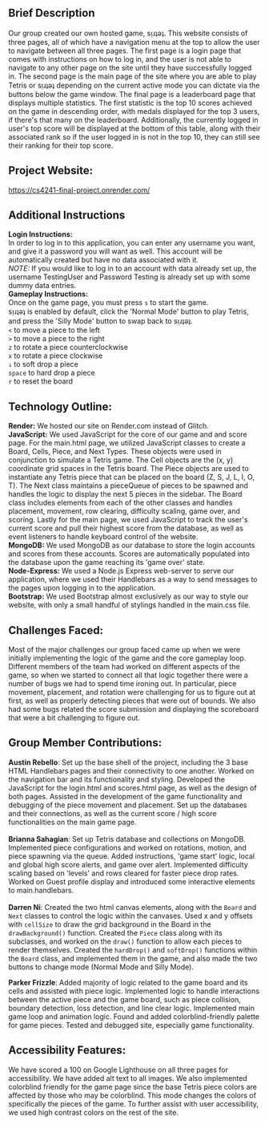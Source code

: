 ## Brief Description

Our group created our own hosted game, sᴉɹʇǝʇ. This website consists of three pages, all of which have a navigation menu at the top to allow the user to navigate between all three pages. The first page is a login page that comes with instructions on how to log in, and the user is not able to navigate to any other page on the site until they have successfully logged in. The second page is the main page of the site where you are able to play Tetris or sᴉɹʇǝʇ depending on the current active mode you can dictate via the buttons below the game window. The final page is a leaderboard page that displays multiple statistics. The first statistic is the top 10 scores achieved on the game in descending order, with medals displayed for the top 3 users, if there's that many on the leaderboard. Additionally, the currently logged in user's top score will be displayed at the bottom of this table, along with their associated rank so if the user logged in is not in the top 10, they can still see their ranking for their top score.

## Project Website:

https://cs4241-final-project.onrender.com/

## Additional Instructions

**Login Instructions:**\
In order to log in to this application, you can enter any username you want, and give it a password you will want as well. This account will be automatically created but have no data associated with it.\
_NOTE:_ If you would like to log in to an account with data already set up, the username TestingUser and Password Testing is already set up with some dummy data entries.\
**Gameplay Instructions:**\
Once on the game page, you must press `s` to start the game.\
sᴉɹʇǝʇ is enabled by default, click the 'Normal Mode' button to play Tetris, and press the 'Silly Mode' button to swap back to sᴉɹʇǝʇ.\
`<` to move a piece to the left\
`>` to move a piece to the right\
`z` to rotate a piece counterclockwise\
`x` to rotate a piece clockwise\
`↓` to soft drop a piece\
`space` to hard drop a piece\
`r` to reset the board

## Technology Outline:

**Render:** We hosted our site on Render.com instead of Glitch.\
**JavaScript:** We used JavaScript for the core of our game and and score page. For the main.html page, we utilized JavaScript classes to create a Board, Cells, Piece, and Next Types. These objects were used in conjunction to simulate a Tetris game. The Cell objects are the (x, y) coordinate grid spaces in the Tetris board. The Piece objects are used to instantiate any Tetris piece that can be placed on the board (Z, S, J, L, I, O, T). The Next class maintains a pieceQueue of pieces to be spawned and handles the logic to display the next 5 pieces in the sidebar. The Board class includes elements from each of the other classes and handles placement, movement, row clearing, difficulty scaling, game over, and scoring. Lastly for the main page, we used JavaScript to track the user's current score and pull their highest score from the database, as well as event listeners to handle keyboard control of the website.\
**MongoDB:** We used MongoDB as our database to store the login accounts and scores from these accounts. Scores are automatically populated into the database upon the game reaching its 'game over' state.\
**Node-Express:** We used a Node.js Express web-server to serve our application, where we used their Handlebars as a way to send messages to the pages upon logging in to the application.\
**Bootstrap:** We used Bootstrap almost exclusively as our way to style our website, with only a small handful of stylings handled in the main.css file.

## Challenges Faced:

Most of the major challenges our group faced came up when we were initially implementing the logic of the game and the core gameplay loop. Different members of the team had worked on different aspects of the game, so when we started to connect all that logic together there were a number of bugs we had to spend time ironing out. In particular, piece movement, placement, and rotation were challenging for us to figure out at first, as well as properly detecting pieces that were out of bounds. We also had some bugs related the score submission and displaying the scoreboard that were a bit challenging to figure out.

## Group Member Contributions:

**Austin Rebello**: Set up the base shell of the project, including the 3 base HTML Handlebars pages and their connectivity to one another. Worked on the navigation bar and its functionality and styling. Developed the JavaScript for the login.html and scores.html page, as well as the design of both pages. Assisted in the development of the game functionality and debugging of the piece movement and placement. Set up the databases and their connections, as well as the current score / high score functionalities on the main game page.<br><br>
**Brianna Sahagian**: Set up Tetris database and collections on MongoDB. Implemented piece configurations and worked on rotations, motion, and piece spawning via the queue. Added instructions, 'game start' logic, local and global high score alerts, and game over alert. Implemented difficulty scaling based on 'levels' and rows cleared for faster piece drop rates. Worked on Guest profile display and introduced some interactive elements to main.handlebars.<br><br>
**Darren Ni**: Created the two html canvas elements, along with the `Board` and `Next` classes to control the logic within the canvases. Used x and y offsets with `cellSize` to draw the grid background in the Board in the `drawBackground()` function. Created the `Piece` class along with its subclasses, and worked on the `draw()` function to allow each pieces to render themselves. Created the `hardDrop()` and `softDrop()` functions within the `Board` class, and implemented them in the game, and also made the two buttons to change mode (Normal Mode and Silly Mode).



**Parker Frizzle**: Added majority of logic related to the game board and its cells and assisted with piece logic. Implemented logic to handle interactions between the active piece and the game board, such as piece collision, boundary detection, loss detection, and line clear logic. Implemented main game loop and animation logic. Found and added colorblind-friendly palette for game pieces. Tested and debugged site, especially game functionality.

## Accessibility Features:

We have scored a 100 on Google Lighthouse on all three pages for accessibility. We have added alt text to all images. We also implemented colorblind friendly for the game page since the base Tetris piece colors are affected by those who may be colorblind. This mode changes the colors of specifically the pieces of the game. To further assist with user accessibility, we used high contrast colors on the rest of the site.
